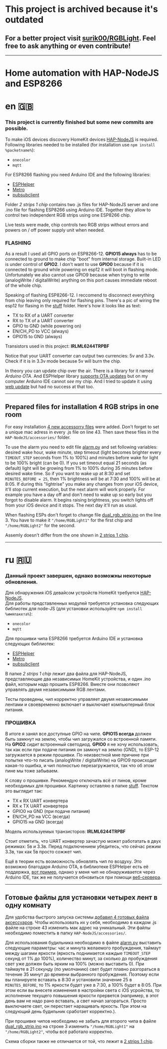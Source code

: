 # This project is archived because it's outdated

## For a better project visit [surik00/RGBLight](https://github.com/surik00/RGBLight). Feel free to ask anything or even contribute!

___

# Home automation with HAP-NodeJS and ESP8266

# en 🇬🇧


### This project is currently finished but some new commits are possible.

To make iOS devices discovery HomeKit devices [HAP-NodeJS](https://github.com/KhaosT/HAP-NodeJS) is required.<br>
Following libraries needed to be installed (for installation use `npm install %packetname%`):

* `onecolor`
* `mqtt`

For ESP8266 flashing you need Arduino IDE and the following libraries:

* [ESPHelper](https://github.com/ItKindaWorks/ESPHelper)
* [Metro](https://www.pjrc.com/teensy/td_libs_Metro.html)
* [pubsubclient](https://github.com/knolleary/pubsubclient)

Folder *2 strips 1 chip* contains two .js files for HAP-NodeJS server and one .ino file for flashing ESP8266 using Arduino IDE. Together they allow to control two independent RGB strips using one ESP8266 chip.

Live tests were made, chip controls two RGB strips without errors and powers on / off power supply unit when needed.

### FLASHING
As a result I used all GPIO ports on ESP8266-12. **GPIO15 always** has to be connected to ground to make chip "boot" from internal storage. Built-in LED is under control of **GPIO2**. I don't want to use **GPIO0** because if it is connected to ground while powering on esp12 it will boot in flashing mode. Unfortunately we also cannot use GPIO9 because when trying to write (analogWrite / digitalWrite) anything on this port causes immediate reboot of the whole chip.

Speaking of flashing ESP8266-12. I reccomend to disconnect everything from chip leaving only required for flashing pins. There's a pic of wiring the esp12 for flasing in the [stuff](https://github.com/surik00/ESP8266/tree/master/stuff) folder. Here's how it looks like as text:

* TX to RX of a UART converter
* RX to TX of a UART converter
* GPIO to GND (while powering on)
* EN/CH_PD to VCC (always)
* GPIO15 to GND (always)

Transistors used in this project: **IRLML6244TRPBF**

Notice that your UART converter can output two currencies: 5v and 3.3v. Check if it is in 3.3v mode because 5v will burn the chip.

In theory you can update chip over the air. There is a library for it named *Arduino OTA*. And ESPHelper library [supports OTA updates](https://github.com/ItKindaWorks/ESPHelper/blob/master/examples/GettingStarted/OTA/OTA.ino) but on my computer Arduino IDE cannot *see* my chip. And I tried to update it using [web update](http://esp8266.github.io/Arduino/versions/2.0.0/doc/ota_updates/ota_updates.html#web-browser) but had no success at that too.

___

## Prepared files for installation 4 RGB strips in one room

For easy installation [4 new accessorry files](https://github.com/surik00/ESP8266/tree/master/Bedroom%20\(2%20chips%2C%204%20strips\)) were added. Don't forget to set a unique mac adress in every .js file on line 43. Then save these files in the `HAP-NodeJS/accessories/` folder.

To use the alarm you need to edit file [alarm.py](https://github.com/surik00/ESP8266/blob/master/Bedroom%20\(2%20chips%2C%204%20strips\)/alarm.py) and set following variables: desired wake hour, wake minute, step timeout (light becomes brighter every `TIMEOUT_STEP` seconds from 1% to 100%) and minutes before wake for light to be 100% bright (can be 0). If you set timeout equal 21 seconds (as default) light will be growing from 1% to 100% during 35 minutes before desired wake time. So if you want to wake up at 8:30 and set `MINUTES_BEFORE = 25`, then 1% brightness will be at 7:30 and 100% will be at 8:05. If during this "lightrise" you make any changes from your iOS device, it'll stop current execution, but the next alarm will work properly. For example you have a day off and don't need to wake up so early but you forgot to disable alarm. It begins raising brightness, you switch lights off from your iOS device and it stops. The next day it'll run as usual.

When flashing ESPs don't forget to change file [dual\_rgb\_strip.ino](https://github.com/surik00/ESP8266/blob/master/2%20strips%201%20chip/dual_rgb_strip.ino) on the line 3. You have to make it `"/home/RGBLight1"` for the first chip and `"/home/RGBLight2"` for the second.

Assemly doesn't differ from the one shown in [2 strips 1 chip](https://github.com/surik00/ESP8266/tree/master/2%20strips%201%20chip).

___

# ru 🇷🇺


### Данный проект завершен, однако возможны некоторые обновления.

Для обнаружения iOS девайсом устройств HomeKit требуется [HAP-NodeJS](https://github.com/KhaosT/HAP-NodeJS).<br>
Для работы представленных модулей требуется установка следующих библиотек для node-JS (для установки используйте `npm install %имяпакета%`):

* `onecolor`
* `mqtt`


Для прошивки чипа ESP8266 требуется Arduino IDE и установка следующих библиотек:

* [ESPHelper](https://github.com/ItKindaWorks/ESPHelper)
* [Metro](https://www.pjrc.com/teensy/td_libs_Metro.html)
* [pubsubclient](https://github.com/knolleary/pubsubclient)

В папке *2 strips 1 chip* лежит два файла для HAP-NodeJS, представляющие два независимых HomeKit устройства, и один .ino файл, которым надо прошить ESP8266. Вместе они позволяют управлять двумя независимыми RGB лентами.

Тесты проведены, чип корректно управляет двумя независимыми лентами и своевременно включает и выключает компьютерный блок питания.

### ПРОШИВКА
В итоге я занял все доступные GPIO на чипе. **GPIO15 всегда** должен быть замкнут на землю, чтобы чип загружался со встроенной памяти. На **GPIO2** *сидит* встроенный светодиод. **GPIO0** я не хочу использовать, так как если при подаче питания он замкнут на землю (GND), то ESP-12 загружается в режим прошивки. По неизвестной мне причине при попытке что-то писать (analogWrite / digitalWrite) на GPIO9 происходит какая-то ошибка, и чип полностью перезагружается, так что об этом пине мы тоже забываем.

К слову о прошивке. Рекомендую отключать всё от пинов, кроме необходимых для прошивки. Картинку оставляю в папке [stuff](https://github.com/surik00/ESP8266/tree/master/stuff). Текстом это выглядит так:

* TX к RX UART конвертера
* RX к TX UART конвертера
* GPIO0 на GND (при подаче питания)
* EN/CH_PD на VCC (всегда)
* GPIO15 на GND (всегда)

Модель используемых транзисторов: **IRLML6244TRPBF**

Стоит отметить, что UART конвертер зачастую может работатать в двух режимах: 5в и 3.3в. Перед подключением убедитесь, что сейчас режим 3.3в, так как 5в просто сожжет чип.

Ещё в теории есть возможность обновлять чип по воздуху. Это возможно благодаря Arduino OTA, в библиотеке ESPHelper есть её поддержка, [вот пример](https://github.com/ItKindaWorks/ESPHelper/blob/master/examples/GettingStarted/OTA/OTA.ino), однако у меня чип не обнаруживается через Arduino IDE, так же не получается обновиться при помощи [веб-сервера](http://esp8266.github.io/Arduino/versions/2.0.0/doc/ota_updates/ota_updates.html#web-browser).

___

## Готовые файлы для установки четырех лент в одну комнату
Для удобства быстрого запуска системы [добавил 4 готовых файла аксессуаров](https://github.com/surik00/ESP8266/tree/master/Bedroom%20\(2%20chips%2C%204%20strips\)). Чтобы использовать их у себя, необходимо в каждом .js файле на строке 43 изменить мак адрес на уникальный. Эти файлы необходимо поместить в папку `HAP-NodeJS/accessories/`.

Для использования будильника необходимо в файле [alarm.py](https://github.com/surik00/ESP8266/blob/master/Bedroom%20\(2%20chips%2C%204%20strips\)/alarm.py) выставить следующие параметры: час и минута желаемого пробуждения, таймаут между шагами яркости (яркость поднимается каждые `TIMEOUT_STEP` секунд от 1% до 100%), количество минут, за сколько до пробуждения свет уже должен быть ярким на 100% (можно выставить 0). При таймауте в 21 секунду (по умолчанию) свет будет плавно разгораться в течение 35 минут до времени выбранного пробуждения. Поэтому если вы планируете вставать в 8:30 и установили значение 25 в `MINUTES_BEFORE`, то 1% яркости будет уже в 7:30, а 100% будет в 8:05. При этом если вы внесете изменения в настройки света с iOS усройства, то исполнение текущего повышения яркости прервется (например, в этот день вам не надо рано вставать, а свет начал загораться. Просто выключаете свет, он перестает наращивать яркость. При этом на следующий день будильник сработает корректно.).

При прошивке чипов необходимо не забыть для второго чипа в файле [dual\_rgb\_strip.ino](https://github.com/surik00/ESP8266/blob/master/2%20strips%201%20chip/dual_rgb_strip.ino) на строке 3 изменить `"/home/RGBLight1"` на `"/home/RGBLight2"`, чтобы всё работало корректно.

Схема сборки также не отличается от той, что лежит в [2 strips 1 chip](https://github.com/surik00/ESP8266/tree/master/2%20strips%201%20chip).
